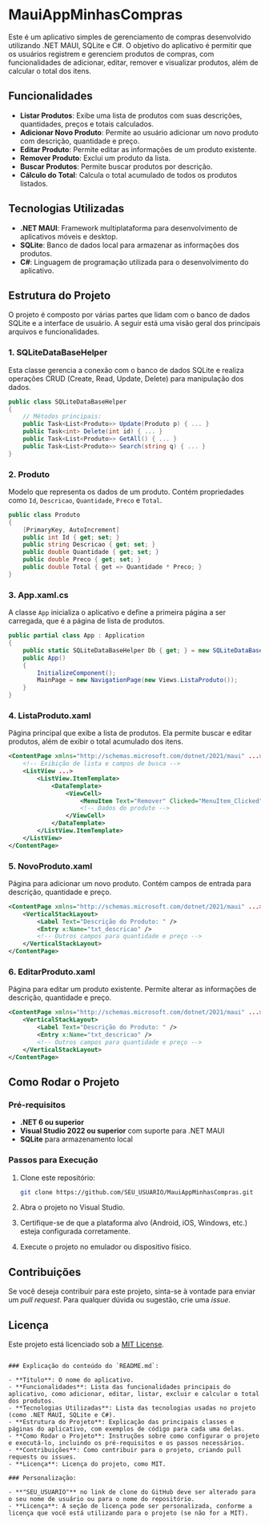 
# MauiAppMinhasCompras

Este é um aplicativo simples de gerenciamento de compras desenvolvido utilizando .NET MAUI, SQLite e C#. O objetivo do aplicativo é permitir que os usuários registrem e gerenciem produtos de compras, com funcionalidades de adicionar, editar, remover e visualizar produtos, além de calcular o total dos itens.

## Funcionalidades

- **Listar Produtos**: Exibe uma lista de produtos com suas descrições, quantidades, preços e totais calculados.
- **Adicionar Novo Produto**: Permite ao usuário adicionar um novo produto com descrição, quantidade e preço.
- **Editar Produto**: Permite editar as informações de um produto existente.
- **Remover Produto**: Exclui um produto da lista.
- **Buscar Produtos**: Permite buscar produtos por descrição.
- **Cálculo do Total**: Calcula o total acumulado de todos os produtos listados.

## Tecnologias Utilizadas

- **.NET MAUI**: Framework multiplataforma para desenvolvimento de aplicativos móveis e desktop.
- **SQLite**: Banco de dados local para armazenar as informações dos produtos.
- **C#**: Linguagem de programação utilizada para o desenvolvimento do aplicativo.

## Estrutura do Projeto

O projeto é composto por várias partes que lidam com o banco de dados SQLite e a interface de usuário. A seguir está uma visão geral dos principais arquivos e funcionalidades.

### 1. **SQLiteDataBaseHelper**

Esta classe gerencia a conexão com o banco de dados SQLite e realiza operações CRUD (Create, Read, Update, Delete) para manipulação dos dados.

```csharp
public class SQLiteDataBaseHelper
{
    // Métodos principais:
    public Task<List<Produto>> Update(Produto p) { ... }
    public Task<int> Delete(int id) { ... }
    public Task<List<Produto>> GetAll() { ... }
    public Task<List<Produto>> Search(string q) { ... }
}
```

### 2. **Produto**

Modelo que representa os dados de um produto. Contém propriedades como `Id`, `Descricao`, `Quantidade`, `Preco` e `Total`.

```csharp
public class Produto
{
    [PrimaryKey, AutoIncrement]
    public int Id { get; set; }
    public string Descricao { get; set; }
    public double Quantidade { get; set; }
    public double Preco { get; set; }
    public double Total { get => Quantidade * Preco; }
}
```

### 3. **App.xaml.cs**

A classe `App` inicializa o aplicativo e define a primeira página a ser carregada, que é a página de lista de produtos.

```csharp
public partial class App : Application
{
    public static SQLiteDataBaseHelper Db { get; } = new SQLiteDataBaseHelper("banco_sqlite_compras.db3");
    public App()
    {
        InitializeComponent();
        MainPage = new NavigationPage(new Views.ListaProduto());
    }
}
```

### 4. **ListaProduto.xaml**

Página principal que exibe a lista de produtos. Ela permite buscar e editar produtos, além de exibir o total acumulado dos itens.

```xml
<ContentPage xmlns="http://schemas.microsoft.com/dotnet/2021/maui" ...>
    <!-- Exibição de lista e campos de busca -->
    <ListView ...>
        <ListView.ItemTemplate>
            <DataTemplate>
                <ViewCell>
                    <MenuItem Text="Remover" Clicked="MenuItem_Clicked" />
                    <!-- Dados do produto -->
                </ViewCell>
            </DataTemplate>
        </ListView.ItemTemplate>
    </ListView>
</ContentPage>
```

### 5. **NovoProduto.xaml**

Página para adicionar um novo produto. Contém campos de entrada para descrição, quantidade e preço.

```xml
<ContentPage xmlns="http://schemas.microsoft.com/dotnet/2021/maui" ...>
    <VerticalStackLayout>
        <Label Text="Descrição do Produto: " />
        <Entry x:Name="txt_descricao" />
        <!-- Outros campos para quantidade e preço -->
    </VerticalStackLayout>
</ContentPage>
```

### 6. **EditarProduto.xaml**

Página para editar um produto existente. Permite alterar as informações de descrição, quantidade e preço.

```xml
<ContentPage xmlns="http://schemas.microsoft.com/dotnet/2021/maui" ...>
    <VerticalStackLayout>
        <Label Text="Descrição do Produto: " />
        <Entry x:Name="txt_descricao" />
        <!-- Outros campos para quantidade e preço -->
    </VerticalStackLayout>
</ContentPage>
```

## Como Rodar o Projeto

### Pré-requisitos

- **.NET 6 ou superior**
- **Visual Studio 2022 ou superior** com suporte para .NET MAUI
- **SQLite** para armazenamento local

### Passos para Execução

1. Clone este repositório:
   ```bash
   git clone https://github.com/SEU_USUARIO/MauiAppMinhasCompras.git
   ```

2. Abra o projeto no Visual Studio.

3. Certifique-se de que a plataforma alvo (Android, iOS, Windows, etc.) esteja configurada corretamente.

4. Execute o projeto no emulador ou dispositivo físico.

## Contribuições

Se você deseja contribuir para este projeto, sinta-se à vontade para enviar um *pull request*. Para qualquer dúvida ou sugestão, crie uma *issue*.

## Licença

Este projeto está licenciado sob a [MIT License](LICENSE).
```

### Explicação do conteúdo do `README.md`:

- **Título**: O nome do aplicativo.
- **Funcionalidades**: Lista das funcionalidades principais do aplicativo, como adicionar, editar, listar, excluir e calcular o total dos produtos.
- **Tecnologias Utilizadas**: Lista das tecnologias usadas no projeto (como .NET MAUI, SQLite e C#).
- **Estrutura do Projeto**: Explicação das principais classes e páginas do aplicativo, com exemplos de código para cada uma delas.
- **Como Rodar o Projeto**: Instruções sobre como configurar o projeto e executá-lo, incluindo os pré-requisitos e os passos necessários.
- **Contribuições**: Como contribuir para o projeto, criando pull requests ou issues.
- **Licença**: Licença do projeto, como MIT.

### Personalização:

- **"SEU_USUARIO"** no link de clone do GitHub deve ser alterado para o seu nome de usuário ou para o nome do repositório.
- **Licença**: A seção de licença pode ser personalizada, conforme a licença que você está utilizando para o projeto (se não for a MIT).
